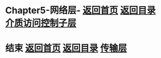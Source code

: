 # Chapter5-网络层- [返回首页](../index.md) [返回目录](./day1.md) [介质访问控制子层](./Chapter4.md)




# 结束 [返回首页](../index.md) [返回目录](./day1.md) [传输层](./Chapter6.md)

